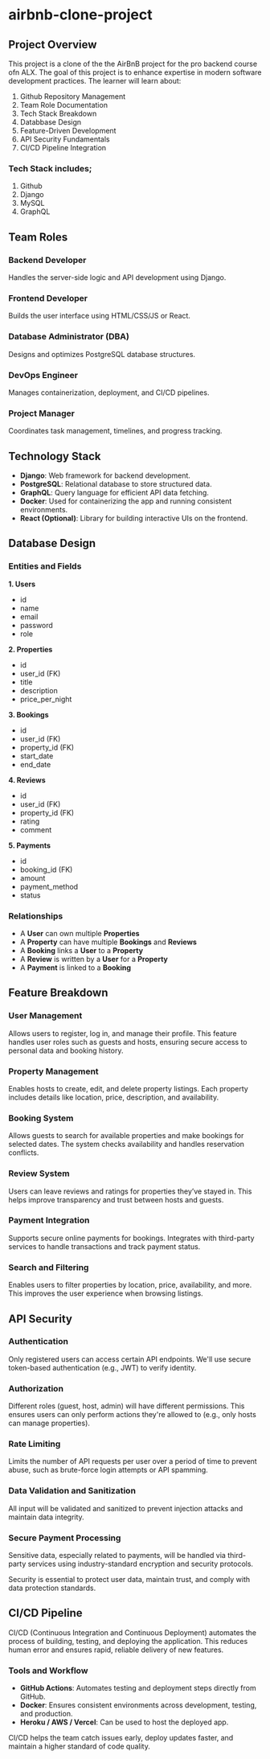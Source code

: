 # airbnb-clone-project

## Project Overview
This project is a clone of the the AirBnB project for the pro backend course ofn ALX. The goal of this project is to enhance expertise in modern software development practices. The learner will learn about:
1. Github Repository Management
2. Team Role Documentation
3. Tech Stack Breakdown
4. Databbase Design
5. Feature-Driven Development
6. API Security Fundamentals
7. CI/CD Pipeline Integration

### Tech Stack includes;
1. Github
2. Django
3. MySQL
4. GraphQL

## Team Roles

### Backend Developer
Handles the server-side logic and API development using Django.

### Frontend Developer
Builds the user interface using HTML/CSS/JS or React.

### Database Administrator (DBA)
Designs and optimizes PostgreSQL database structures.

### DevOps Engineer
Manages containerization, deployment, and CI/CD pipelines.

### Project Manager
Coordinates task management, timelines, and progress tracking.

## Technology Stack

- **Django**: Web framework for backend development.
- **PostgreSQL**: Relational database to store structured data.
- **GraphQL**: Query language for efficient API data fetching.
- **Docker**: Used for containerizing the app and running consistent environments.
- **React (Optional)**: Library for building interactive UIs on the frontend.

## Database Design

### Entities and Fields

**1. Users**
- id
- name
- email
- password
- role

**2. Properties**
- id
- user_id (FK)
- title
- description
- price_per_night

**3. Bookings**
- id
- user_id (FK)
- property_id (FK)
- start_date
- end_date

**4. Reviews**
- id
- user_id (FK)
- property_id (FK)
- rating
- comment

**5. Payments**
- id
- booking_id (FK)
- amount
- payment_method
- status

### Relationships
- A **User** can own multiple **Properties**
- A **Property** can have multiple **Bookings** and **Reviews**
- A **Booking** links a **User** to a **Property**
- A **Review** is written by a **User** for a **Property**
- A **Payment** is linked to a **Booking**

## Feature Breakdown

### User Management
Allows users to register, log in, and manage their profile. This feature handles user roles such as guests and hosts, ensuring secure access to personal data and booking history.

### Property Management
Enables hosts to create, edit, and delete property listings. Each property includes details like location, price, description, and availability.

### Booking System
Allows guests to search for available properties and make bookings for selected dates. The system checks availability and handles reservation conflicts.

### Review System
Users can leave reviews and ratings for properties they’ve stayed in. This helps improve transparency and trust between hosts and guests.

### Payment Integration
Supports secure online payments for bookings. Integrates with third-party services to handle transactions and track payment status.

### Search and Filtering
Enables users to filter properties by location, price, availability, and more. This improves the user experience when browsing listings.

## API Security

### Authentication
Only registered users can access certain API endpoints. We'll use secure token-based authentication (e.g., JWT) to verify identity.

### Authorization
Different roles (guest, host, admin) will have different permissions. This ensures users can only perform actions they're allowed to (e.g., only hosts can manage properties).

### Rate Limiting
Limits the number of API requests per user over a period of time to prevent abuse, such as brute-force login attempts or API spamming.

### Data Validation and Sanitization
All input will be validated and sanitized to prevent injection attacks and maintain data integrity.

### Secure Payment Processing
Sensitive data, especially related to payments, will be handled via third-party services using industry-standard encryption and security protocols.

Security is essential to protect user data, maintain trust, and comply with data protection standards.

## CI/CD Pipeline

CI/CD (Continuous Integration and Continuous Deployment) automates the process of building, testing, and deploying the application. This reduces human error and ensures rapid, reliable delivery of new features.

### Tools and Workflow
- **GitHub Actions**: Automates testing and deployment steps directly from GitHub.
- **Docker**: Ensures consistent environments across development, testing, and production.
- **Heroku / AWS / Vercel**: Can be used to host the deployed app.

CI/CD helps the team catch issues early, deploy updates faster, and maintain a higher standard of code quality.
